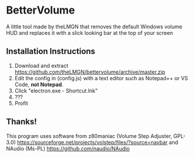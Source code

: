 # BetterVolume

A little tool made by theLMGN that removes the default Windows volume HUD and replaces it with a slick looking bar at the top of your screen

## Installation Instructions

1. Download and extract https://github.com/theLMGN/bettervolume/archive/master.zip
2. Edit the config in (config.js) with a text editor such as Notepad++ or VS Code, **not Notepad**.
3. Click "electron.exe - Shortcut.lnk"
4. ???
5. Profit

## Thanks!

This program uses software from z80maniac (Volume Step Adjuster, GPL-3.0) https://sourceforge.net/projects/volstep/files/?source=navbar and NAudio (Ms-PL) https://github.com/naudio/NAudio
